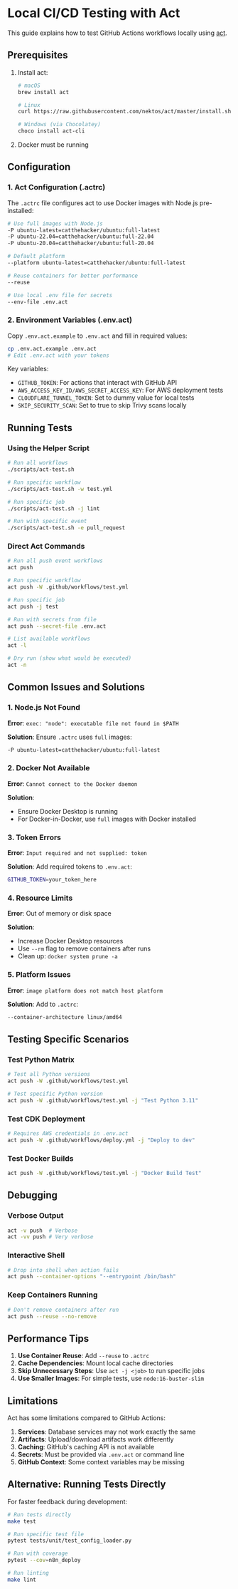 # Local CI/CD Testing with Act

This guide explains how to test GitHub Actions workflows locally using [act](https://github.com/nektos/act).

## Prerequisites

1. Install act:
   ```bash
   # macOS
   brew install act
   
   # Linux
   curl https://raw.githubusercontent.com/nektos/act/master/install.sh | sudo bash
   
   # Windows (via Chocolatey)
   choco install act-cli
   ```

2. Docker must be running

## Configuration

### 1. Act Configuration (.actrc)

The `.actrc` file configures act to use Docker images with Node.js pre-installed:

```bash
# Use full images with Node.js
-P ubuntu-latest=catthehacker/ubuntu:full-latest
-P ubuntu-22.04=catthehacker/ubuntu:full-22.04
-P ubuntu-20.04=catthehacker/ubuntu:full-20.04

# Default platform
--platform ubuntu-latest=catthehacker/ubuntu:full-latest

# Reuse containers for better performance
--reuse

# Use local .env file for secrets
--env-file .env.act
```

### 2. Environment Variables (.env.act)

Copy `.env.act.example` to `.env.act` and fill in required values:

```bash
cp .env.act.example .env.act
# Edit .env.act with your tokens
```

Key variables:
- `GITHUB_TOKEN`: For actions that interact with GitHub API
- `AWS_ACCESS_KEY_ID/AWS_SECRET_ACCESS_KEY`: For AWS deployment tests
- `CLOUDFLARE_TUNNEL_TOKEN`: Set to dummy value for local tests
- `SKIP_SECURITY_SCAN`: Set to true to skip Trivy scans locally

## Running Tests

### Using the Helper Script

```bash
# Run all workflows
./scripts/act-test.sh

# Run specific workflow
./scripts/act-test.sh -w test.yml

# Run specific job
./scripts/act-test.sh -j lint

# Run with specific event
./scripts/act-test.sh -e pull_request
```

### Direct Act Commands

```bash
# Run all push event workflows
act push

# Run specific workflow
act push -W .github/workflows/test.yml

# Run specific job
act push -j test

# Run with secrets from file
act push --secret-file .env.act

# List available workflows
act -l

# Dry run (show what would be executed)
act -n
```

## Common Issues and Solutions

### 1. Node.js Not Found

**Error**: `exec: "node": executable file not found in $PATH`

**Solution**: Ensure `.actrc` uses `full` images:
```bash
-P ubuntu-latest=catthehacker/ubuntu:full-latest
```

### 2. Docker Not Available

**Error**: `Cannot connect to the Docker daemon`

**Solution**: 
- Ensure Docker Desktop is running
- For Docker-in-Docker, use `full` images with Docker installed

### 3. Token Errors

**Error**: `Input required and not supplied: token`

**Solution**: Add required tokens to `.env.act`:
```bash
GITHUB_TOKEN=your_token_here
```

### 4. Resource Limits

**Error**: Out of memory or disk space

**Solution**: 
- Increase Docker Desktop resources
- Use `--rm` flag to remove containers after runs
- Clean up: `docker system prune -a`

### 5. Platform Issues

**Error**: `image platform does not match host platform`

**Solution**: Add to `.actrc`:
```bash
--container-architecture linux/amd64
```

## Testing Specific Scenarios

### Test Python Matrix

```bash
# Test all Python versions
act push -W .github/workflows/test.yml

# Test specific Python version
act push -W .github/workflows/test.yml -j "Test Python 3.11"
```

### Test CDK Deployment

```bash
# Requires AWS credentials in .env.act
act push -W .github/workflows/deploy.yml -j "Deploy to dev"
```

### Test Docker Builds

```bash
act push -W .github/workflows/test.yml -j "Docker Build Test"
```

## Debugging

### Verbose Output

```bash
act -v push  # Verbose
act -vv push # Very verbose
```

### Interactive Shell

```bash
# Drop into shell when action fails
act push --container-options "--entrypoint /bin/bash"
```

### Keep Containers Running

```bash
# Don't remove containers after run
act push --reuse --no-remove
```

## Performance Tips

1. **Use Container Reuse**: Add `--reuse` to `.actrc`
2. **Cache Dependencies**: Mount local cache directories
3. **Skip Unnecessary Steps**: Use `act -j <job>` to run specific jobs
4. **Use Smaller Images**: For simple tests, use `node:16-buster-slim`

## Limitations

Act has some limitations compared to GitHub Actions:

1. **Services**: Database services may not work exactly the same
2. **Artifacts**: Upload/download artifacts work differently
3. **Caching**: GitHub's caching API is not available
4. **Secrets**: Must be provided via `.env.act` or command line
5. **GitHub Context**: Some context variables may be missing

## Alternative: Running Tests Directly

For faster feedback during development:

```bash
# Run tests directly
make test

# Run specific test file
pytest tests/unit/test_config_loader.py

# Run with coverage
pytest --cov=n8n_deploy

# Run linting
make lint
```